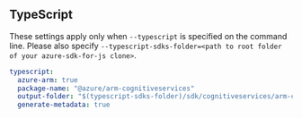 ## TypeScript

These settings apply only when `--typescript` is specified on the command line.
Please also specify `--typescript-sdks-folder=<path to root folder of your azure-sdk-for-js clone>`.

``` yaml $(typescript)
typescript:
  azure-arm: true
  package-name: "@azure/arm-cognitiveservices"
  output-folder: "$(typescript-sdks-folder)/sdk/cognitiveservices/arm-cognitiveservices"
  generate-metadata: true
```
